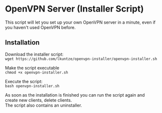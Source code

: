 # OpenVPN Server (Installer Script)

This script will let you set up your own OpenVPN server in a minute, even if you haven't used OpenVPN before.

## Installation


Download the installer script:  
`wget https://github.com/lkuntze/openvpn-installer/openvpn-installer.sh`

Make the script executable  
`chmod +x openvpn-installer.sh`

Execute the script:  
`bash openvpn-installer.sh`


As soon as the installation is finished you can run the script again and create new clients, delete clients.  
The script also contains an uninstaller.